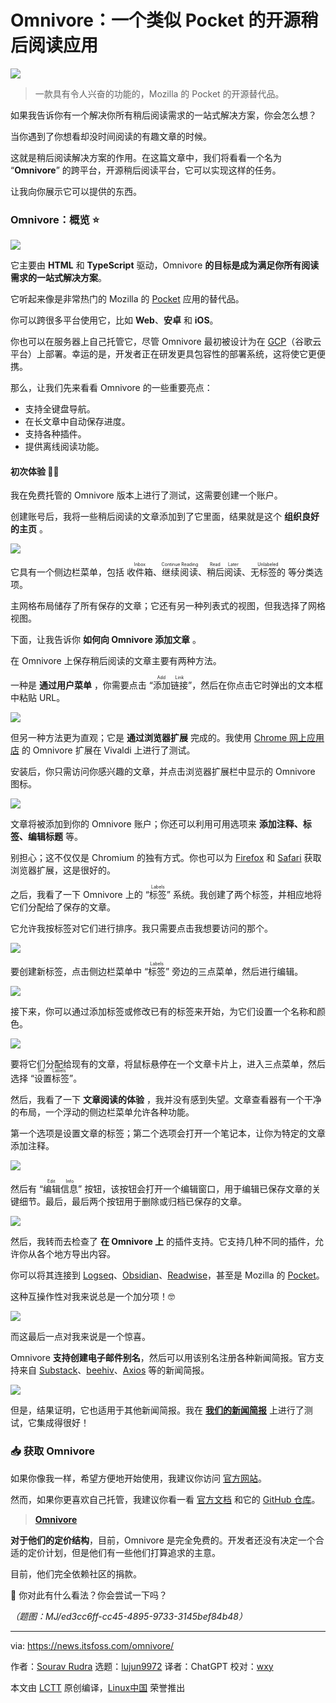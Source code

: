 [#]: subject: "Omnivore: An Open-Source Read-it-Later App Like Pocket"
[#]: via: "https://news.itsfoss.com/omnivore/"
[#]: author: "Sourav Rudra https://news.itsfoss.com/author/sourav/"
[#]: collector: "lujun9972"
[#]: translator: "ChatGPT"
[#]: reviewer: "wxy"
[#]: publisher: "wxy"
[#]: url: "https://linux.cn/article-16102-1.html"

Omnivore：一个类似 Pocket 的开源稍后阅读应用
======

![][0]

> 一款具有令人兴奋的功能的，Mozilla 的 Pocket 的开源替代品。

如果我告诉你有一个解决你所有稍后阅读需求的一站式解决方案，你会怎么想？

当你遇到了你想看却没时间阅读的有趣文章的时候。

这就是稍后阅读解决方案的作用。在这篇文章中，我们将看看一个名为 “**Omnivore**” 的跨平台，开源稍后阅读平台，它可以实现这样的任务。

让我向你展示它可以提供的东西。

### Omnivore：概览 ⭐

![][1]

它主要由 **HTML** 和 **TypeScript** 驱动，Omnivore **的目标是成为满足你所有阅读需求的一站式解决方案**。

它听起来像是非常热门的 Mozilla 的 [Pocket][2] 应用的替代品。

你可以跨很多平台使用它，比如 **Web**、**安卓** 和 **iOS**。

你也可以在服务器上自己托管它，尽管 Omnivore 最初被设计为在 [GCP][3]（谷歌云平台）上部署。幸运的是，开发者正在研发更具包容性的部署系统，这将使它更便携。

那么，让我们先来看看 Omnivore 的一些重要亮点：

  * 支持全键盘导航。
  * 在长文章中自动保存进度。
  * 支持各种插件。
  * 提供离线阅读功能。

#### 初次体验 👨‍💻

我在免费托管的 Omnivore 版本上进行了测试，这需要创建一个账户。

创建账号后，我将一些稍后阅读的文章添加到了它里面，结果就是这个 **组织良好的主页** 。

![][4]

它具有一个侧边栏菜单，包括 <ruby>收件箱<rt>Inbox</rt></ruby>、<ruby>继续阅读<rt>Continue Reading</rt></ruby>、<ruby>稍后阅读<rt>Read Later</rt></ruby>、<ruby>无标签的<rt>Unlabeled</rt></ruby> 等分类选项。

主网格布局储存了所有保存的文章；它还有另一种列表式的视图，但我选择了网格视图。

下面，让我告诉你 **如何向 Omnivore 添加文章** 。

在 Omnivore 上保存稍后阅读的文章主要有两种方法。

一种是 **通过用户菜单** ，你需要点击 “<ruby>添加链接<rt>Add Link</rt></ruby>”，然后在你点击它时弹出的文本框中粘贴 URL。

![][5]

但另一种方法更为直观；它是 **通过浏览器扩展** 完成的。我使用 [Chrome 网上应用店][6] 的 Omnivore 扩展在 Vivaldi 上进行了测试。

安装后，你只需访问你感兴趣的文章，并点击浏览器扩展栏中显示的 Omnivore 图标。

![][7]

文章将被添加到你的 Omnivore 账户；你还可以利用可用选项来 **添加注释、标签、编辑标题** 等。

别担心；这不仅仅是 Chromium 的独有方式。你也可以为 [Firefox][8] 和 [Safari][9] 获取浏览器扩展，这是很好的。

之后，我看了一下 Omnivore 上的 “<ruby>标签<rt>Labels</rt></ruby>” 系统。我创建了两个标签，并相应地将它们分配给了保存的文章。

它允许我按标签对它们进行排序。我只需要点击我想要访问的那个。

![][10]

要创建新标签，点击侧边栏菜单中 “<ruby>标签<rt>Labels</rt></ruby>” 旁边的三点菜单，然后进行编辑。

![][11]

接下来，你可以通过添加标签或修改已有的标签来开始，为它们设置一个名称和颜色。

![][12]

要将它们分配给现有的文章，将鼠标悬停在一个文章卡片上，进入三点菜单，然后选择 “<ruby>设置标签<rt>Set Labels</rt></ruby>”。

然后，我看了一下 **文章阅读的体验** ，我并没有感到失望。文章查看器有一个干净的布局，一个浮动的侧边栏菜单允许各种功能。

第一个选项是设置文章的标签；第二个选项会打开一个笔记本，让你为特定的文章添加注释。

![][13]

然后有 “<ruby>编辑信息<rt>Edit Info</rt></ruby>” 按钮，该按钮会打开一个编辑窗口，用于编辑已保存文章的关键细节。最后，最后两个按钮用于删除或归档已保存的文章。

![][14]

然后，我转而去检查了 **在 Omnivore 上** 的插件支持。它支持几种不同的插件，允许你从各个地方导出内容。

你可以将其连接到 [Logseq][15]、[Obsidian][16]、[Readwise][17]，甚至是 Mozilla 的 [Pocket][2]。

这种互操作性对我来说总是一个加分项！🤓

![][18]

而这最后一点对我来说是一个惊喜。

Omnivore **支持创建电子邮件别名**，然后可以用该别名注册各种新闻简报。官方支持来自 [Substack][19]、[beehiv][20]、[Axios][21] 等的新闻简报。

![][22]

但是，结果证明，它也适用于其他新闻简报。我在 **[我们的新闻简报][23]** 上进行了测试，它集成得很好！

### 📥 获取 Omnivore

如果你像我一样，希望方便地开始使用，我建议你访问 [官方网站][24]。

然而，如果你更喜欢自己托管，我建议你看一看 [官方文档][25] 和它的 [GitHub 仓库][26]。

> **[Omnivore][24]**

**对于他们的定价结构**，目前，Omnivore 是完全免费的。开发者还没有决定一个合适的定价计划，但是他们有一些他们打算追求的主意。

目前，他们完全依赖社区的捐款。

💬 你对此有什么看法？你会尝试一下吗？

*（题图：MJ/ed3cc6ff-cc45-4895-9733-3145bef84b48）*

--------------------------------------------------------------------------------

via: https://news.itsfoss.com/omnivore/

作者：[Sourav Rudra][a]
选题：[lujun9972][b]
译者：ChatGPT
校对：[wxy](https://github.com/wxy)

本文由 [LCTT](https://github.com/LCTT/TranslateProject) 原创编译，[Linux中国](https://linux.cn/) 荣誉推出

[a]: https://news.itsfoss.com/author/sourav/
[b]: https://github.com/lujun9972
[1]: https://news.itsfoss.com/content/images/2023/08/Omnivore_1.jpg
[2]: https://getpocket.com/en/
[3]: https://cloud.google.com/
[4]: https://news.itsfoss.com/content/images/2023/08/Omnivore_2.jpg
[5]: https://news.itsfoss.com/content/images/2023/08/add-omnivore-link.jpg
[6]: https://chrome.google.com/webstore/detail/omnivore/blkggjdmcfjdbmmmlfcpplkchpeaiiab/
[7]: https://news.itsfoss.com/content/images/2023/08/Omnivore_4.jpg
[8]: https://addons.mozilla.org/en-US/firefox/addon/omnivore/
[9]: https://apps.apple.com/us/app/omnivore-read-highlight-share/id1564031042
[10]: https://news.itsfoss.com/content/images/2023/08/Omnivore_6.jpg
[11]: https://news.itsfoss.com/content/images/2023/08/edit-labels-omnivore.jpg
[12]: https://news.itsfoss.com/content/images/2023/08/label-add-omnivore.jpg
[13]: https://news.itsfoss.com/content/images/2023/08/Omnivore_7.jpg
[14]: https://news.itsfoss.com/content/images/2023/08/Omnivore_8.jpg
[15]: https://logseq.com/
[16]: https://obsidian.md/
[17]: https://readwise.io/
[18]: https://news.itsfoss.com/content/images/2023/08/Omnivore_9.jpg
[19]: https://substack.com/
[20]: https://www.beehiiv.com/
[21]: https://www.axios.com/
[22]: https://news.itsfoss.com/content/images/2023/08/omnivore-email-alias.jpg
[23]: https://itsfoss.com/newsletter/
[24]: https://omnivore.app/
[25]: https://docs.omnivore.app/
[26]: https://github.com/omnivore-app/omnivore
[27]: https://linuxhandbook.com/tag/bash-beginner/
[28]: https://itsfoss.community/
[29]: https://itsfoss.com/newsletter/
[0]: https://img.linux.net.cn/data/attachment/album/202308/17/135134ardrua15ezuv8rd2.jpg